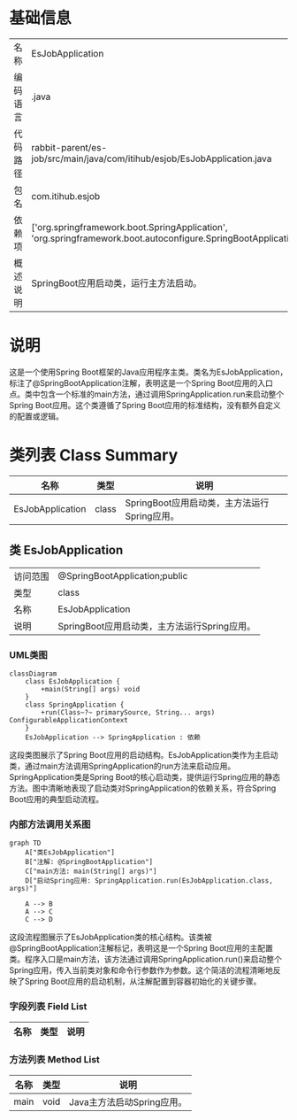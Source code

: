 # 基础信息

|      |      |
|------|------|
| 名称 | EsJobApplication |
| 编码语言 | .java |
| 代码路径 | rabbit-parent/es-job/src/main/java/com/itihub/esjob/EsJobApplication.java |
| 包名 | com.itihub.esjob |
| 依赖项 | ['org.springframework.boot.SpringApplication', 'org.springframework.boot.autoconfigure.SpringBootApplication'] |
| 概述说明 | SpringBoot应用启动类，运行主方法启动。 |

# 说明

这是一个使用Spring Boot框架的Java应用程序主类。类名为EsJobApplication，标注了@SpringBootApplication注解，表明这是一个Spring Boot应用的入口点。类中包含一个标准的main方法，通过调用SpringApplication.run来启动整个Spring Boot应用。这个类遵循了Spring Boot应用的标准结构，没有额外自定义的配置或逻辑。

# 类列表 Class Summary

| 名称   | 类型  | 说明 |
|-------|------|-------------|
| EsJobApplication | class | SpringBoot应用启动类，主方法运行Spring应用。 |



## 类 EsJobApplication

|      |      |
|------|------|
| 访问范围 | @SpringBootApplication;public |
| 类型 | class |
| 名称 | EsJobApplication |
| 说明 | SpringBoot应用启动类，主方法运行Spring应用。 |


### UML类图

```mermaid
classDiagram
    class EsJobApplication {
        +main(String[] args) void
    }
    class SpringApplication {
        +run(Class~?~ primarySource, String... args) ConfigurableApplicationContext
    }
    EsJobApplication --> SpringApplication : 依赖
```

这段类图展示了Spring Boot应用的启动结构。EsJobApplication类作为主启动类，通过main方法调用SpringApplication的run方法来启动应用。SpringApplication类是Spring Boot的核心启动类，提供运行Spring应用的静态方法。图中清晰地表现了启动类对SpringApplication的依赖关系，符合Spring Boot应用的典型启动流程。


### 内部方法调用关系图

```mermaid
graph TD
    A["类EsJobApplication"]
    B["注解: @SpringBootApplication"]
    C["main方法: main(String[] args)"]
    D["启动Spring应用: SpringApplication.run(EsJobApplication.class, args)"]

    A --> B
    A --> C
    C --> D
```

这段流程图展示了EsJobApplication类的核心结构。该类被@SpringBootApplication注解标记，表明这是一个Spring Boot应用的主配置类。程序入口是main方法，该方法通过调用SpringApplication.run()来启动整个Spring应用，传入当前类对象和命令行参数作为参数。这个简洁的流程清晰地反映了Spring Boot应用的启动机制，从注解配置到容器初始化的关键步骤。

### 字段列表 Field List

| 名称  | 类型  | 说明 |
|-------|-------|------|

### 方法列表 Method List

| 名称  | 类型  | 说明 |
|-------|-------|------|
| main | void | Java主方法启动Spring应用。 |





